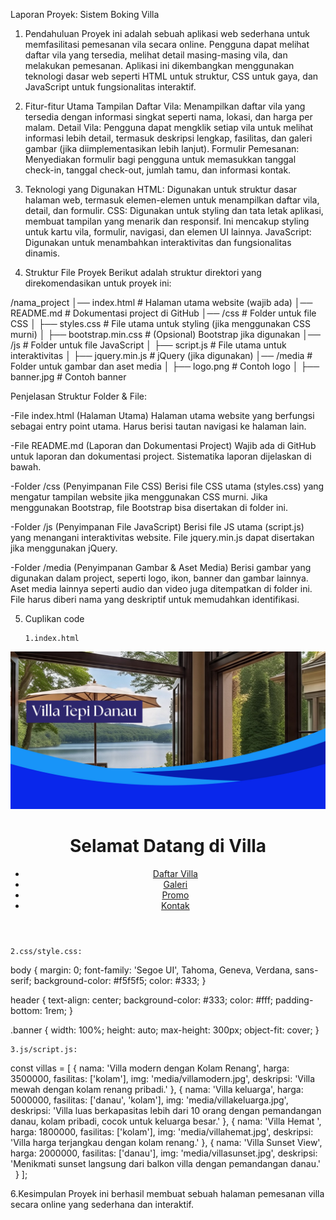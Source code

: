 Laporan Proyek: Sistem Boking Villa
1. Pendahuluan
Proyek ini adalah sebuah aplikasi web sederhana untuk memfasilitasi pemesanan vila secara online. Pengguna dapat melihat daftar vila yang tersedia, melihat detail masing-masing vila, dan melakukan pemesanan. Aplikasi ini dikembangkan menggunakan teknologi dasar web seperti HTML untuk struktur, CSS untuk gaya, dan JavaScript untuk fungsionalitas interaktif.
2. Fitur-fitur Utama
Tampilan Daftar Vila: Menampilkan daftar vila yang tersedia dengan informasi singkat seperti nama, lokasi, dan harga per malam.
Detail Vila: Pengguna dapat mengklik setiap vila untuk melihat informasi lebih detail, termasuk deskripsi lengkap, fasilitas, dan galeri gambar (jika diimplementasikan lebih lanjut).
Formulir Pemesanan: Menyediakan formulir bagi pengguna untuk memasukkan tanggal check-in, tanggal check-out, jumlah tamu, dan informasi kontak.

3. Teknologi yang Digunakan
HTML: Digunakan untuk struktur dasar halaman web, termasuk elemen-elemen untuk menampilkan daftar vila, detail, dan formulir.
CSS: Digunakan untuk styling dan tata letak aplikasi, membuat tampilan yang menarik dan responsif. Ini mencakup styling untuk kartu vila, formulir, navigasi, dan elemen UI lainnya.
JavaScript: Digunakan untuk menambahkan interaktivitas dan fungsionalitas dinamis.
4. Struktur File Proyek
	Berikut adalah struktur direktori yang direkomendasikan untuk proyek ini:
			
/nama_project
│── index.html             # Halaman utama website (wajib ada)
│── README.md              # Dokumentasi project di GitHub
│── /css                   # Folder untuk file CSS
│   ├── styles.css         # File utama untuk styling (jika menggunakan CSS murni)
│   ├── bootstrap.min.css  # (Opsional) Bootstrap jika digunakan
│── /js                    # Folder untuk file JavaScript
│   ├── script.js          # File utama untuk interaktivitas
│   ├── jquery.min.js      # jQuery (jika digunakan)
│── /media                 # Folder untuk gambar dan aset media
│   ├── logo.png           # Contoh logo
│   ├── banner.jpg         # Contoh banner

Penjelasan Struktur Folder & File:

-File index.html (Halaman Utama)
Halaman utama website yang berfungsi sebagai entry point utama.
Harus berisi tautan navigasi ke halaman lain.

-File README.md (Laporan dan Dokumentasi Project)
Wajib ada di GitHub untuk laporan dan dokumentasi project.
Sistematika laporan dijelaskan di bawah.

-Folder /css (Penyimpanan File CSS)
Berisi file CSS utama (styles.css) yang mengatur tampilan website jika menggunakan CSS murni.
Jika menggunakan Bootstrap, file Bootstrap bisa disertakan di folder ini.

-Folder /js (Penyimpanan File JavaScript)
Berisi file JS utama (script.js) yang menangani interaktivitas website.
File jquery.min.js dapat disertakan jika menggunakan jQuery.

-Folder /media (Penyimpanan Gambar & Aset Media)
Berisi gambar yang digunakan dalam project, seperti logo, ikon, banner dan gambar lainnya.
Aset media lainnya seperti audio dan video juga ditempatkan di folder ini.
File harus diberi nama yang deskriptif untuk memudahkan identifikasi.


5. Cuplikan code


       1.index.html
<!DOCTYPE html>
<html lang="id">
<head>
  <meta charset="UTF-8">
  <meta name="viewport" content="width=device-width, initial-scale=1.0">
  <title> Home - Booking Villa</title>
  <link rel="stylesheet" href="css/index.css">
</head>
<body>
  <header>
    <img src="media/banner.jpg" alt="Banner Villa" class="banner">
    <h1>Selamat Datang di Villa</h1>
    <nav>
      <ul class="nav">
        <li><a href="daftar-villa.html">Daftar Villa</a></li>
        <li><a href="galeri.html">Galeri</a></li>
        <li><a href="promo.html">Promo</a></li>
        <li><a href="kontak.html">Kontak</a></li>
      </ul>
    </nav>
  </header>

	2.css/style.css: 
body {
  margin: 0;
  font-family: 'Segoe UI', Tahoma, Geneva, Verdana, sans-serif;
  background-color: #f5f5f5;
  color: #333;
}

header {
  text-align: center;
  background-color: #333;
  color: #fff;
  padding-bottom: 1rem;
}

.banner {
  width: 100%;
  height: auto;
  max-height: 300px;
  object-fit: cover;
}


	3.js/script.js:   
const villas = [
  {
    nama: 'Villa modern dengan Kolam Renang',
    harga: 3500000,
    fasilitas: ['kolam'],
    img: 'media/villamodern.jpg',
    deskripsi: 'Villa mewah dengan kolam renang pribadi.'
  },
  {
    nama: 'Villa keluarga',
    harga: 5000000,
    fasilitas: ['danau', 'kolam'],
    img: 'media/villakeluarga.jpg',
    deskripsi: 'Villa luas berkapasitas lebih dari 10 orang dengan pemandangan danau, kolam pribadi, cocok untuk keluarga besar.'
  },
  {
    nama: 'Villa Hemat ',
    harga: 1800000,
    fasilitas: ['kolam'],
    img: 'media/villahemat.jpg',
    deskripsi: 'Villa harga terjangkau dengan kolam renang.'
  },
  {
    nama: 'Villa Sunset View',
    harga: 2000000,
    fasilitas: ['danau'],
    img: 'media/villasunset.jpg',
    deskripsi: 'Menikmati sunset langsung dari balkon villa dengan pemandangan danau.'
  }
];

6.Kesimpulan
Proyek ini berhasil membuat sebuah halaman pemesanan villa secara online yang sederhana dan interaktif.
